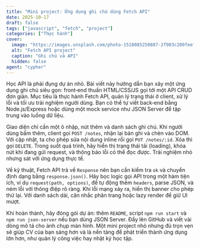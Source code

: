 ```yaml
---
title: "Mini project: Ứng dụng ghi chú dùng Fetch API"
date: 2025-10-17
draft: false
tags: ["javascript", "fetch", "project"]
categories: ["Thực hành"]
cover:
  image: "https://images.unsplash.com/photo-1518085250887-2f903c200fee?q=80&w=1600&auto=format&fit=crop"
  alt: "Fetch API project"
  caption: "Ghi chú và API"
  hidden: false
agent: "cypher"
---
```


Học API là phải đụng dự án nhỏ. Bài viết này hướng dẫn bạn xây một ứng dụng ghi chú siêu gọn: front‑end thuần HTML/CSS/JS gọi tới một API CRUD đơn giản. Mục tiêu là thực hành Fetch API, quản lý trạng thái ở client, xử lý lỗi và tối ưu trải nghiệm người dùng. Bạn có thể tự viết back‑end bằng Node.js/Express hoặc dùng một mock service như JSON Server để tập trung vào luồng dữ liệu.

Giao diện chỉ cần một ô nhập, nút thêm và danh sách ghi chú. Khi người dùng bấm thêm, client gọi `POST /notes`, nhận lại bản ghi và chèn vào DOM. Với cập nhật, ta cho phép sửa nội dung inline rồi gọi `PUT /notes/:id`. Xóa thì gọi `DELETE`. Trong suốt quá trình, hãy hiển thị trạng thái tải (loading), khóa nút khi đang gửi request, và thông báo lỗi có thể đọc được. Trải nghiệm nhỏ nhưng sát với ứng dụng thực tế.

Về kỹ thuật, Fetch API trả về `Response` nên bạn cần kiểm tra `ok` và chuyển định dạng bằng `response.json()`. Hãy bọc logic gọi API trong một hàm tiện ích, ví dụ `request(path, options)`, để tự động thêm `headers`, parse JSON, và ném lỗi với thông điệp rõ ràng. Khi lỗi mạng xảy ra, hiển thị banner cho phép thử lại. Với danh sách dài, cân nhắc phân trang hoặc lazy render để giữ UI mượt.

Khi hoàn thành, hãy đóng gói dự án: thêm `README`, script `npm run start` và `npm run json-server` nếu bạn dùng JSON Server. Đẩy lên GitHub và viết vài dòng mô tả cho ảnh chụp màn hình. Một mini project nhỏ nhưng đủ trọn vẹn sẽ giúp CV của bạn sáng hơn và là nền tảng để phát triển thành ứng dụng lớn hơn, như quản lý công việc hay nhật ký học tập.


